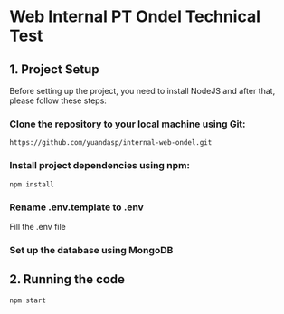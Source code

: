 # Web Internal PT Ondel Technical Test

## 1. Project Setup

Before setting up the project, you need to install NodeJS and after that, please follow these steps:

### Clone the repository to your local machine using Git:

```
https://github.com/yuandasp/internal-web-ondel.git
```

### Install project dependencies using npm:

```
npm install
```

### Rename .env.template to .env

Fill the .env file

### Set up the database using MongoDB

## 2. Running the code

```
npm start
```
